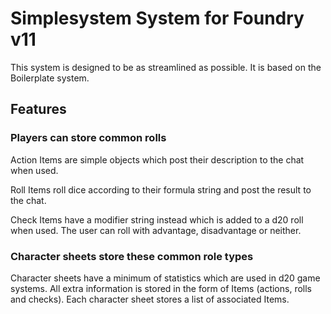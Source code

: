 # Simplesystem System for Foundry v11
This system is designed to be as streamlined as possible. It is based on the Boilerplate system.

## Features

### Players can store common rolls
Action Items are simple objects which post their description to the chat when used.

Roll Items roll dice according to their formula string and post the result to the chat.

Check Items have a modifier string instead which is added to a d20 roll when used. The user can roll with advantage,
disadvantage or neither.

### Character sheets store these common role types
Character sheets have a minimum of statistics which are used in d20 game systems. All extra information is stored
in the form of Items (actions, rolls and checks). Each character sheet stores a list of associated Items.
